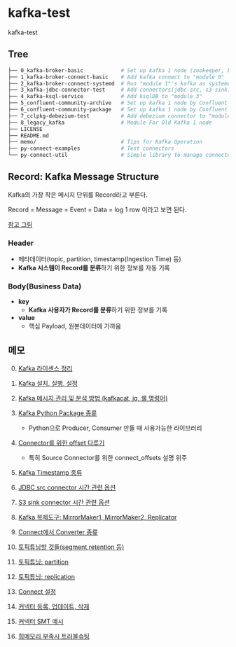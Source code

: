 # kafka-test

kafka-test

## Tree

```sh
├── 0_kafka-broker-basic            # Set up kafka 1 node (zookeeper, broker) by Apache Kafka
├── 1_kafka-broker-connect-basic    # Add kafka connect to "module 0"
├── 2_kafka-broker-connect-systemd  # Run "module 1"'s kafka as systemd service
├── 3_kafka-jdbc-connector-test     # Add connectors(jdbc-src, s3-sink) to "module 2"
├── 4_kafka-ksql-service            # Add ksqlDB to "module 3"
├── 5_confluent-community-archive   # Set up kafka 1 node by Confluent Platform Community(zip or tar)
├── 6_confluent-community-package   # Set up kafka 1 node by Confluent Platform Community(deb)
├── 7_cclpkg-debezium-test          # Add debezium connector to "module 6" 
├── 8_legacy_kafka                  # Module For Old Kafka 1 node 
├── LICENSE
├── README.md
├── memo/                           # Tips for Kafka Operation
├── py-connect-examples             # Test connectors
└── py-connect-util                 # Simple library to manage connectors

```

## Record: Kafka Message Structure

Kafka의 가장 작은 메시지 단위를 Record라고 부른다.

Record = Message = Event = Data = log 1 row 이라고 보면 된다.

[참고 그림](https://www.google.com/search?q=kafka+record+timestapme&tbm=isch&ved=2ahUKEwib6f2Lm4L6AhXPZ94KHWiqBJ0Q2-cCegQIABAA&oq=kafka+record+timestapme&gs_lcp=CgNpbWcQAzoECCMQJzoECAAQEzoGCAAQHhATOgUIABCABDoECAAQHjoECAAQGFDQB1iRKWD3LWgAcAB4AIABcYgB_BqSAQUxNC4yMJgBAKABAaoBC2d3cy13aXotaW1nwAEB&sclient=img&ei=ZU8YY9uiIs_P-Qbo1JLoCQ&bih=969&biw=1920&rlz=1C1GCEA_enKR959KR967#imgrc=0ffhDAgddKBNRM)

### Header

- 메타데이터(topic, partition, timestamp(Ingestion Time) 등)
- **Kafka 시스템이 Record를 분류**하기 위한 정보를 자동 기록

### Body(Business Data)

- **key**
  - **Kafka 사용자가 Record를 분류**하기 위한 정보를 기록
- **value**
  - 핵심 Payload, 원본데이터에 가까움

## 메모

0. [Kafka 라이센스 정리](https://github.com/YunanJeong/kafka-test/blob/main/memo/0_kafka_license.md)

1. [Kafka 설치, 실행, 설정](https://github.com/YunanJeong/kafka-test/blob/main/memo/1_kafka_install.md)

2. [Kafka 메시지 관리 및 분석 방법 (kafkacat, jq, 쉘 명령어)](https://github.com/YunanJeong/kafka-test/blob/main/memo/2_kafkacat_and_jq.md)

3. [Kafka Python Package 종류](https://github.com/YunanJeong/kafka-test/blob/main/memo/3_python_kafka_package.md)
    - Python으로 Producer, Consumer 만들 때 사용가능한 라이브러리

4. [Connector를 위한 offset 다루기](https://github.com/YunanJeong/kafka-test/blob/main/memo/4_connect_offsets.md)
    - 특히 Source Connector를 위한 connect_offsets 설명 위주

5. [Kafka Timestamp 종류](https://github.com/YunanJeong/kafka-test/blob/main/memo/5_kafka_timestamp_management.md)

6. [JDBC src connector 시간 관련 옵션](https://github.com/YunanJeong/kafka-test/blob/main/memo/6_jdbc_src_time_options.md)

7. [S3 sink connector 시간 관련 옵션](https://github.com/YunanJeong/kafka-test/blob/main/memo/7_s3_sink_time_options.md)

8. [Kafka 복제도구: MirrorMaker1, MirrorMaker2, Replicator](https://github.com/YunanJeong/kafka-test/blob/main/memo/8_mirrormaker_replication.md)

9. [Connect에서 Converter 종류](https://github.com/YunanJeong/kafka-test/blob/main/memo/9_connect_converter.md)

10. [토픽튜닝할 것들(segment,retention 등)](https://github.com/YunanJeong/kafka-test/blob/main/memo/10_topic_settings.md)

11. [토픽튜닝: partition](https://github.com/YunanJeong/kafka-test/blob/main/memo/11_topic_settings_partition.md)

12. [토픽튜닝: replication](https://github.com/YunanJeong/kafka-test/blob/main/memo/12_topic_settings_replication.md)

13. [Connect 설정](https://github.com/YunanJeong/kafka-test/blob/main/memo/13_connect_settings.md)

14. [커넥터 등록, 업데이트, 삭제](https://github.com/YunanJeong/kafka-test/blob/main/memo/14_connector_control.md)

15. [커넥터 SMT 예시](https://github.com/YunanJeong/kafka-test/blob/main/memo/15_connector_smt.md)

16. [힙메모리 부족시 트러블슈팅](https://github.com/YunanJeong/kafka-test/blob/main/memo/16_heap_memory_troubleshoot.md)
